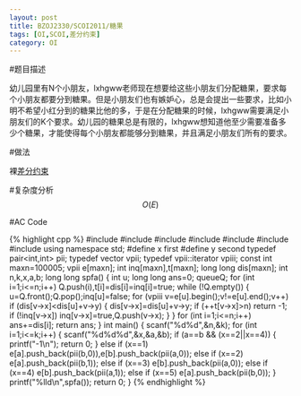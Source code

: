 ```yaml
---
layout: post
title: BZOJ2330/SCOI2011/糖果
tags: [OI,SCOI,差分约束]
category: OI
---
```


#题目描述

幼儿园里有N个小朋友，lxhgww老师现在想要给这些小朋友们分配糖果，要求每个小朋友都要分到糖果。但是小朋友们也有嫉妒心，总是会提出一些要求，比如小明不希望小红分到的糖果比他的多，于是在分配糖果的时候，lxhgww需要满足小朋友们的K个要求。幼儿园的糖果总是有限的，lxhgww想知道他至少需要准备多少个糖果，才能使得每个小朋友都能够分到糖果，并且满足小朋友们所有的要求。

#做法

裸[差分约束](http://zh.wikipedia.org/wiki/%E5%B7%AE%E5%88%86%E7%BA%A6%E6%9D%9F%E7%B3%BB%E7%BB%9F)

#复杂度分析
$$O(E)$$

#AC Code

{% highlight cpp %}
#include <iostream>
#include <cstring>
#include <algorithm>
#include <cstdio>
#include <vector>
#include <utility>
#include <queue>
using namespace std;
#define x first
#define y second
typedef pair<int,int> pii;
typedef vector<pii> vpii;
typedef vpii::iterator vpiii;
const int maxn=100005;
vpii e[maxn];
int inq[maxn],t[maxn];
long long dis[maxn];
int n,k,x,a,b;
long long spfa()
{
    int u;
    long long ans=0;
    queue<int>Q;
    for (int i=1;i<=n;i++)
        Q.push(i),t[i]=dis[i]=inq[i]=true;
    while (!Q.empty())
    {
        u=Q.front();Q.pop();inq[u]=false;
        for (vpiii v=e[u].begin();v!=e[u].end();v++)
            if (dis[v->x]<dis[u]+v->y)
            {
                dis[v->x]=dis[u]+v->y;
                if (++t[v->x]>n)
                    return -1;
                if (!inq[v->x])
                    inq[v->x]=true,Q.push(v->x);
            }
    }
    for (int i=1;i<=n;i++)
        ans+=dis[i];
    return ans;
}
int main()
{
    scanf("%d%d",&n,&k);
    for (int i=1;i<=k;i++)
    {
        scanf("%d%d%d",&x,&a,&b);
        if (a==b && (x==2||x==4))
        {
            printf("-1\n");
            return 0;
        }
        else if (x==1)
            e[a].push_back(pii(b,0)),e[b].push_back(pii(a,0));
        else if (x==2)
            e[a].push_back(pii(b,1));
        else if (x==3)
            e[b].push_back(pii(a,0));
        else if (x==4)
            e[b].push_back(pii(a,1));
        else if (x==5)
            e[a].push_back(pii(b,0));
    }
    printf("%lld\n",spfa());
    return 0;
}
{% endhighlight %}

